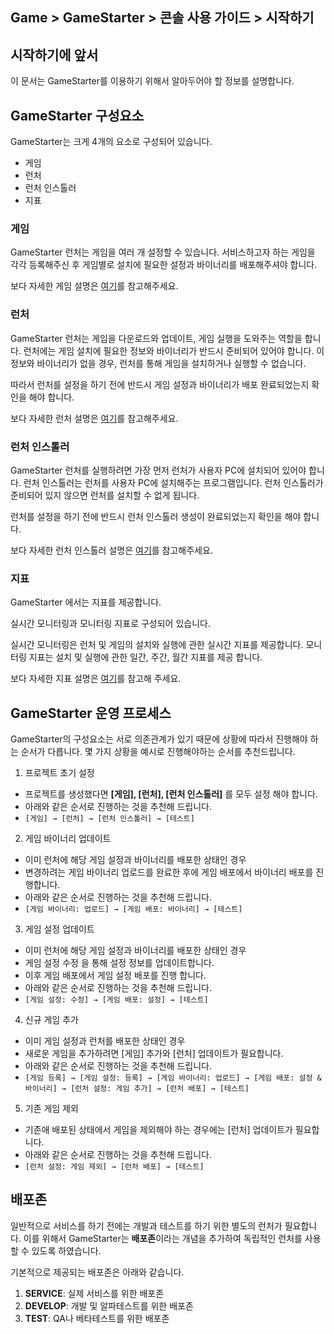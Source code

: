 ## Game > GameStarter > 콘솔 사용 가이드 > 시작하기

## 시작하기에 앞서

이 문서는 GameStarter를 이용하기 위해서 알아두어야 할 정보를 설명합니다.

## GameStarter 구성요소

GameStarter는 크게 4개의 요소로 구성되어 있습니다.
- 게임
- 런처
- 런처 인스톨러
- 지표


### 게임
GameStarter 런처는 게임을 여러 개 설정할 수 있습니다.
서비스하고자 하는 게임을 각각 등록해주신 후 게임별로 설치에 필요한 설정과 바이너리를 배포해주셔야 합니다.

보다 자세한 게임 설명은 [여기](./console-02-game)를 참고해주세요.

### 런처
GameStarter 런처는 게임을 다운로드와 업데이트, 게임 실행을 도와주는 역할을 합니다.
런처에는 게임 설치에 필요한 정보와 바이너리가 반드시 준비되어 있어야 합니다.
이 정보와 바이너리가 없을 경우, 런처를 통해 게임을 설치하거나 실행할 수 없습니다.

따라서 런처를 설정을 하기 전에 반드시 게임 설정과 바이너리가 배포 완료되었는지 확인을 해야 합니다.

보다 자세한 런처 설명은 [여기](./console-03-launcher)를 참고해주세요.

### 런처 인스톨러
GameStarter 런처를 실행하려면 가장 먼저 런처가 사용자 PC에 설치되어 있어야 합니다.
런처 인스톨러는 런처를 사용자 PC에 설치해주는 프로그램입니다.
런처 인스톨러가 준비되어 있지 않으면 런처를 설치할 수 없게 됩니다.

런처를 설정을 하기 전에 반드시 런처 인스톨러 생성이 완료되었는지 확인을 해야 합니다.

보다 자세한 런처 인스톨러 설명은 [여기](./console-04-installer)를 참고해주세요.

### 지표
GameStarter 에서는 지표를 제공합니다.

실시간 모니터링과 모니터링 지표로 구성되어 있습니다.

실시간 모니터링은 런처 및 게임의 설치와 실행에 관한 실시간 지표를 제공합니다.
모니터링 지표는 설치 및 실행에 관한 일간, 주간, 월간 지표를 제공 합니다.

보다 자세한 지표 설명은 [여기](./console-05-statistics)를 참고해 주세요.

## GameStarter 운영 프로세스

GameStarter의 구성요소는 서로 의존관계가 있기 때문에 상황에 따라서 진행해야 하는 순서가 다릅니다.
몇 가지 상황을 예시로 진행해야하는 순서를 추천드립니다.

1. 프로젝트 초기 설정

- 프로젝트를 생성했다면 **[게임], [런처], [런처 인스톨러]** 를 모두 설정 해야 합니다.
- 아래와 같은 순서로 진행하는 것을 추천해 드립니다.
- `[게임] → [런처] → [런처 인스톨러] → [테스트]`

2. 게임 바이너리 업데이트

- 이미 런처에 해당 게임 설정과 바이너리를 배포한 상태인 경우
- 변경하려는 게임 바이너리 업로드를 완료한 후에 게임 배포에서 바이너리 배포를 진행합니다.
- 아래와 같은 순서로 진행하는 것을 추천해 드립니다.
- `[게임 바이너리: 업로드] → [게임 배포: 바이너리] → [테스트]`

3. 게임 설정 업데이트

- 이미 런처에 해당 게임 설정과 바이너리를 배포한 상태인 경우
- 게임 설정 수정 을 통해 설정 정보를 업데이트합니다.
- 이후 게임 배포에서 게임 설정 배포를 진행 합니다.
- 아래와 같은 순서로 진행하는 것을 추천해 드립니다.
- `[게임 설정: 수정] → [게임 배포: 설정] → [테스트]`

4. 신규 게임 추가

- 이미 게임 설정과 런처를 배포한 상태인 경우
- 새로운 게임을 추가하려면 [게임] 추가와 [런처] 업데이트가 필요합니다.
- 아래와 같은 순서로 진행하는 것을 추천해 드립니다.
- `[게임 등록] → [게임 설정: 등록] → [게임 바이너리: 업로드] → [게임 배포: 설정 & 바이너리] → [런처 설정: 게임 추가] → [런처 배포] → [테스트]`

5. 기존 게임 제외

- 기존애 배포된 상태에서 게임을 제외해야 하는 경우에는 [런처] 업데이트가 필요합니다.
- 아래와 같은 순서로 진행하는 것을 추천해 드립니다.
- `[런처 설정: 게임 제외] → [런처 배포] → [테스트]`


## 배포존

일반적으로 서비스를 하기 전에는 개발과 테스트를 하기 위한 별도의 런처가 필요합니다.
이를 위해서 GameStarter는 **배포존**이라는 개념을 추가하여 독립적인 런처를 사용할 수 있도록 하였습니다.

기본적으로 제공되는 배포존은 아래와 같습니다.
1. **SERVICE**: 실제 서비스를 위한 배포존
2. **DEVELOP**: 개발 및 알파테스트를 위한 배포존
3. **TEST**: QA나 베타테스트를 위한 배포존
